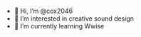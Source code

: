 - 👋 Hi, I’m @cox2046
- 👀 I’m interested in creative sound design
- 🌱 I’m currently learning Wwise


<!---
cox2046/cox2046 is a ✨ special ✨ repository because its `README.md` (this file) appears on your GitHub profile.
You can click the Preview link to take a look at your changes.
--->
